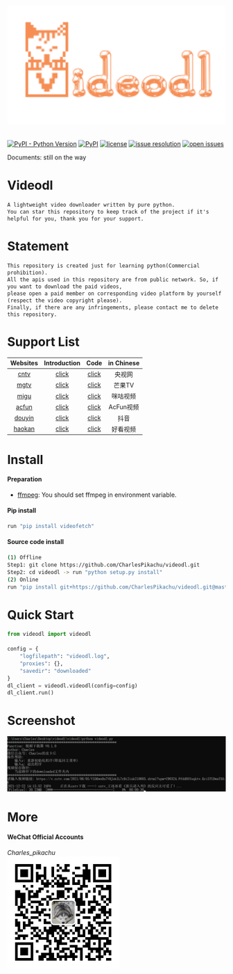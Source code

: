 <div align="center">
  <img src="./docs/logo.png" width="600"/>
</div>
<br />

[![PyPI - Python Version](https://img.shields.io/pypi/pyversions/videofetch)](https://pypi.org/project/videofetch/)
[![PyPI](https://img.shields.io/pypi/v/videofetch)](https://pypi.org/project/videofetch)
[![license](https://img.shields.io/github/license/CharlesPikachu/videodl.svg)](https://github.com/CharlesPikachu/videodl/blob/master/LICENSE)
[![issue resolution](https://isitmaintained.com/badge/resolution/CharlesPikachu/videodl.svg)](https://github.com/CharlesPikachu/videodl/issues)
[![open issues](https://isitmaintained.com/badge/open/CharlesPikachu/videodl.svg)](https://github.com/CharlesPikachu/videodl/issues)

Documents: still on the way


# Videodl
```
A lightweight video downloader written by pure python.
You can star this repository to keep track of the project if it's helpful for you, thank you for your support.
```


# Statement
```
This repository is created just for learning python(Commercial prohibition).
All the apis used in this repository are from public network. So, if you want to download the paid videos, 
please open a paid member on corresponding video platform by yourself (respect the video copyright please).
Finally, if there are any infringements, please contact me to delete this repository.
```


# Support List
| Websites                                | Introduction                                               | Code                                         |  in Chinese   |
| :----:                                  | :----:                                                     | :----:                                       |  :----:       |
| [cntv](https://v.cctv.com/)             | [click](https://mp.weixin.qq.com/s/xjl7SLEOlEbYu3d8RHZaGQ) | [click](./videodl/modules/sources/cntv.py)   |  央视网       |
| [mgtv](https://www.mgtv.com/)           | [click](https://mp.weixin.qq.com/s/H4w-wjMqi44uNTynGfkKvw) | [click](./videodl/modules/sources/mgtv.py)   |  芒果TV       |
| [migu](https://www.migu.cn/video.html)  | [click](https://mp.weixin.qq.com/s/H4w-wjMqi44uNTynGfkKvw) | [click](./videodl/modules/sources/migu.py)   |  咪咕视频     |
| [acfun](https://www.acfun.cn/)          | [click](https://mp.weixin.qq.com/s/H4w-wjMqi44uNTynGfkKvw) | [click](./videodl/modules/sources/acfun.py)  |  AcFun视频    |
| [douyin](https://www.douyin.com/)       | [click](https://mp.weixin.qq.com/s/7N4pt1kLnVEJlve75zpdwA) | [click](./videodl/modules/sources/douyin.py) |  抖音         |
| [haokan](https://haokan.baidu.com/)     | [click](https://mp.weixin.qq.com/s/H4w-wjMqi44uNTynGfkKvw) | [click](./videodl/modules/sources/haokan.py) |  好看视频     |


# Install

#### Preparation
- [ffmpeg](https://ffmpeg.org/): You should set ffmpeg in environment variable.

#### Pip install
```sh
run "pip install videofetch"
```

#### Source code install
```sh
(1) Offline
Step1: git clone https://github.com/CharlesPikachu/videodl.git
Step2: cd videodl -> run "python setup.py install"
(2) Online
run "pip install git+https://github.com/CharlesPikachu/videodl.git@master"
```


# Quick Start
```python
from videodl import videodl

config = {
    "logfilepath": "videodl.log",
    "proxies": {},
    "savedir": "downloaded"
}
dl_client = videodl.videodl(config=config)
dl_client.run()
```


# Screenshot
![img](./docs/screenshot.jpg)


# More
#### WeChat Official Accounts
*Charles_pikachu*  
![img](./docs/pikachu.jpg)